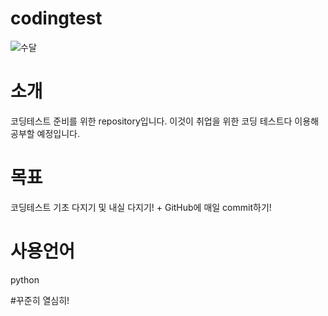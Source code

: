 # codingtest
![수달](https://user-images.githubusercontent.com/54176384/182755701-0897b659-ed4d-4a83-b33c-16e902fdf659.png)

# 소개
코딩테스트 준비를 위한 repository입니다.
이것이 취업을 위한 코딩 테스트다 이용해 공부할 예정입니다.

# 목표
코딩테스트 기초 다지기 및 내실 다지기! + GitHub에 매일 commit하기!

# 사용언어
python


#꾸준히 열심히!